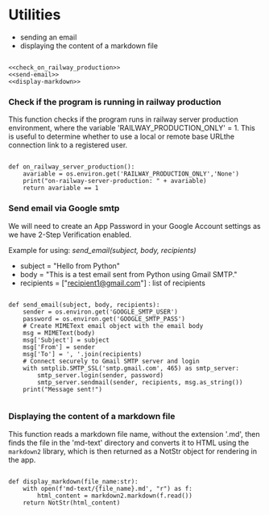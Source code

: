 # Utilities

- sending an email
- displaying the content of a markdown file

``` {.python #utilities-md}

<<check_on_railway_production>>
<<send-email>>
<<display-markdown>>

```

### Check if the program is running in railway production
This function checks if the program runs in railway server production environment, where the variable 'RAILWAY_PRODUCTION_ONLY' = 1. This is useful to determine whether to use a local or remote base URLthe connection link to a registered user.

``` {.python #check_on_railway_production}

def on_railway_server_production():
    avariable = os.environ.get('RAILWAY_PRODUCTION_ONLY','None')
    print("on-railway-server-production: " + avariable)
    return avariable == 1

```

### Send email via Google smtp

We will need to create an App Password in your Google Account settings as we have 2-Step Verification enabled.

Example for using: *send_email(subject, body, recipients)*

- subject = "Hello from Python"
- body = "This is a test email sent from Python using Gmail SMTP."
- recipients = ["recipient1@gmail.com"]  : list of recipients 

``` {.python #send-email}

def send_email(subject, body, recipients):
    sender = os.environ.get('GOOGLE_SMTP_USER') 
    password = os.environ.get('GOOGLE_SMTP_PASS')
    # Create MIMEText email object with the email body
    msg = MIMEText(body)
    msg['Subject'] = subject
    msg['From'] = sender
    msg['To'] = ', '.join(recipients)
    # Connect securely to Gmail SMTP server and login
    with smtplib.SMTP_SSL('smtp.gmail.com', 465) as smtp_server:
        smtp_server.login(sender, password)
        smtp_server.sendmail(sender, recipients, msg.as_string())
    print("Message sent!")
    
```

### Displaying the content of a markdown file

This function reads a markdown file name, without the extension '.md', then finds the file in the 'md-text' directory and converts it to HTML using the `markdown2` library, which is then returned as a NotStr object for rendering in the app.

``` {.python #display-markdown}

def display_markdown(file_name:str):
    with open(f'md-text/{file_name}.md', "r") as f:
        html_content = markdown2.markdown(f.read())
    return NotStr(html_content)

```

